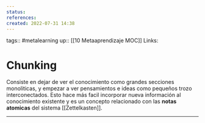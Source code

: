 ```yaml
---
status:
references:
created: 2022-07-31 14:38
---
```

tags:: #metalearning 
up:: [[10 Metaaprendizaje MOC]]
Links: 
# Chunking
Consiste en dejar de ver el conocimiento como grandes secciones monoliticas, y empezar a ver pensamientos e ideas como pequeños trozo interconectados. Esto hace más facil incorporar nueva información al conocimiento existente y es un concepto relacionado con las **notas atomicas** del sistema [[Zettelkasten]].
___


